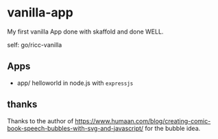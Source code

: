 # vanilla-app

My first vanilla App done with skaffold and done WELL.

self: go/ricc-vanilla

## Apps

* app/ helloworld in node.js with `expressjs`

## thanks

Thanks to the author of https://www.humaan.com/blog/creating-comic-book-speech-bubbles-with-svg-and-javascript/
for the bubble idea.

